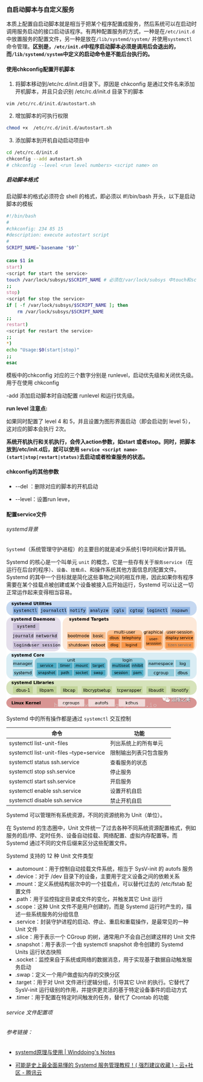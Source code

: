 ### 自启动脚本与自定义服务

本质上配置自启动脚本就是相当于把某个程序配置成服务，然后系统可以在启动时调用服务启动的接口启动该程序。有两种配置服务的方式，一种是在`/etc/init.d`中放置服务的配置文件，另一种是放在`/lib/systemd/system/` 并使用`systemctl`命令管理。**区别是，`/etc/init.d`中程序启动脚本必须是调用后会退出的，而`/lib/systemd/system`中定义的启动命令是不能后台执行的。**



#### 使用chkconfig配置开机脚本

1. 将脚本移动到/etc/rc.d/init.d目录下。原因是 chkconfig  是通过文件名来添加开机脚本，并且只会识别 /etc/rc.d/init.d 目录下的脚本

```bash
vim /etc/rc.d/init.d/autostart.sh
```

2. 增加脚本的可执行权限

```bash
chmod +x  /etc/rc.d/init.d/autostart.sh
```

3. 添加脚本到开机自动启动项目中

```bash
cd /etc/rc.d/init.d
chkconfig --add autostart.sh
# chkconfig --level <run level numbers> <script name> on
```

##### 启动脚本格式

启动脚本的格式必须符合 shell 的格式，即必须以 #!/bin/bash 开头，以下是启动脚本的模板

```bash
#!/bin/bash
#
#chkconfig: 234 85 15
#description: execute autostart script
#
SCRIPT_NAME=`basename "$0"`

case $1 in
start)
<script for start the service>
touch /var/lock/subsys/$SCRIPT_NAME # 必须在/var/lock/subsys 中touch和script相同名字的文件，才能在关机时被调用
;;
stop)
<script for stop the service>
if [ -f /var/lock/subsys/$SCRIPT_NAME ]; then
    rm /var/lock/subsys/$SCRIPT_NAME
;;
restart)
<script for restart the service>
;;
*)
echo "Usage:$0(start|stop)"
;;
esac


```

模板中的chkconfig 对应的三个数字分别是 runlevel，启动优先级和关闭优先级。用于在使用 chkconfig

 -add 添加启动脚本时自动配置 runlevel 和运行优先级。<br>

**run level 注意点:**<br>

如果同时配置了 level 4 和 5，并且设置为图形界面启动（即会启动到 level 5），这对应的脚本会执行 2次。<br>

**系统开机执行和关机执行，会传入action参数，如start 或者stop。同时，把脚本放到/etc/init.d后，就可以使用 `service <script name> (start|stop|restart|status)`去启动或者检查服务的状态。**



#### chkconfig的其他参数

- --del ：删除对应的脚本的开机启动

- --level：设置run leve，



#### 配置service文件

###### systemd背景

`Systemd`（系统管理守护进程）的主要目的就是减少系统引导时间和计算开销。<br>

Systemd 的核心是一个叫单元 `unit` 的概念，它是一些存有关于`服务service`（在运行在后台的程序）、`设备`、`挂载点`、和操作系统其他方面信息的配置文件。Systemd 的其中一个目标就是简化这些事物之间的相互作用，因此如果你有程序需要在某个挂载点被创建或某个设备被接入后开始运行，Systemd 可以让这一切正常运作起来变得相当容易。

<img src="img/systemd_unit.png" title="" alt="" data-align="center">

Systemd 中的所有操作都是通过 `systemctl` 交互控制

| 命令                                      | 功能          |
| --------------------------------------- | ----------- |
| systemctl list-unit-files               | 列出系统上的所有单元  |
| systemctl list-unit-files –type=service | 限制输出列表只包含服务 |
| systemctl status ssh.service            | 查看服务的状态     |
| systemctl stop ssh.service              | 停止服务        |
| systemctl start ssh.service             | 开启服务        |
| systemctl enable ssh.service            | 设置开机自启      |
| systemctl disable ssh.service           | 禁止开机自启      |

Systemd 可以管理所有系统资源，不同的资源统称为 Unit（单位）。<br>

在 Systemd 的生态圈中，Unit 文件统一了过去各种不同系统资源配置格式，例如服务的启/停、定时任务、设备自动挂载、网络配置、虚拟内存配置等。而 Systemd 通过不同的文件后缀来区分这些配置文件。<br>

Systemd 支持的 12 种 Unit 文件类型

- .automount：用于控制自动挂载文件系统，相当于 SysV-init 的 autofs 服务
- .device：对于 /dev 目录下的设备，主要用于定义设备之间的依赖关系
- .mount：定义系统结构层次中的一个挂载点，可以替代过去的 /etc/fstab 配置文件
- .path：用于监控指定目录或文件的变化，并触发其它 Unit 运行
- .scope：这种 Unit 文件不是用户创建的，而是 Systemd 运行时产生的，描述一些系统服务的分组信息
- .service：封装守护进程的启动、停止、重启和重载操作，是最常见的一种 Unit 文件
- .slice：用于表示一个 CGroup 的树，通常用户不会自己创建这样的 Unit 文件
- .snapshot：用于表示一个由 systemctl snapshot 命令创建的 Systemd Units 运行状态快照
- .socket：监控来自于系统或网络的数据消息，用于实现基于数据自动触发服务启动
- .swap：定义一个用户做虚拟内存的交换分区
- .target：用于对 Unit 文件进行逻辑分组，引导其它 Unit 的执行。它替代了 SysV-init 运行级别的作用，并提供更灵活的基于特定设备事件的启动方式
- .timer：用于配置在特定时间触发的任务，替代了 Crontab 的功能

###### service 文件配置项



###### 参考链接：

-  [systemd原理与使用 | Winddoing's Notes](https://winddoing.github.io/post/14807.html "systemd原理与使用")

- [可能是史上最全面易懂的 Systemd 服务管理教程！( 强烈建议收藏 ) - 云+社区 - 腾讯云](https://cloud.tencent.com/developer/article/1516125)
